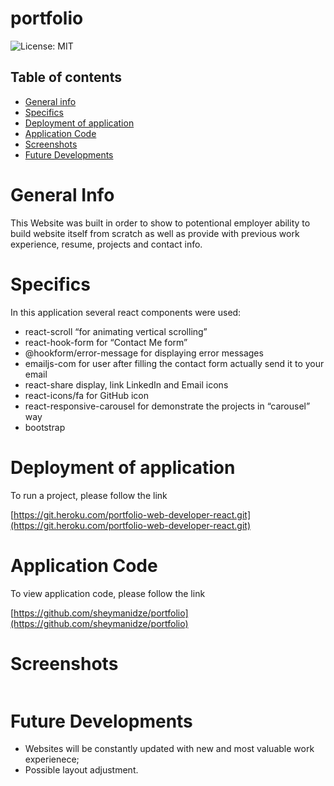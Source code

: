 # portfolio


![License: MIT](https://img.shields.io/badge/License-MIT-yellow.svg)

## Table of contents
 * [General info](#General-Info)
 * [Specifics](#Specifics)
 * [Deployment of application](#Deployment-of-application)
 * [Application Code](#Application-Code)
 * [Screenshots](#Screenshots)
 * [Future Developments](#Future-Developments)


 # General Info

   This Website was built in order to show to potentional employer ability to build website itself from scratch as well as provide with previous work experience, resume, projects and contact info.


 # Specifics

   In this application several react components were used:
   
  * react-scroll “for animating vertical scrolling”
  * react-hook-form for “Contact Me form”
  * @hookform/error-message for displaying error messages
  * emailjs-com for user after filling the contact form actually send it to your email
  * react-share display, link LinkedIn and Email icons
  * react-icons/fa for GitHub icon
  * react-responsive-carousel for demonstrate the projects in “carousel” way
  * bootstrap



 # Deployment of application

   To run a project, please follow the link 

   [https://git.heroku.com/portfolio-web-developer-react.git](https://git.heroku.com/portfolio-web-developer-react.git)



 # Application Code

   To view application code, please follow the link 

   [https://github.com/sheymanidze/portfolio](https://github.com/sheymanidze/portfolio)


 # Screenshots

   ![]()


 # Future Developments

   * Websites will be constantly updated with new and most valuable work experienece; 
   * Possible layout adjustment.
